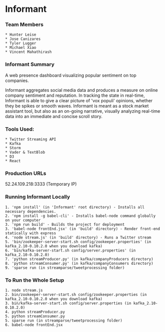 # Informant

### Team Members

    * Hunter Leise
    * Jose Canizares
    * Tyler Lugger
    * Michael Xiao
    * Vincent Mahathirash

### Informant Summary

A web presence dashboard visualizing popular sentiment on top companies.

Informant aggregates social media data and produces a measure on online company sentiment and reputation. In tracking the state in real-time, Informant is able to give a clear picture of 'vox populi' opinions, whether they be spikes or smooth waves. Informant is meant as a stock market assistant tool, but also as an on-going narrative, visually analyzing real-time data into an immediate and concise scroll story.

### Tools Used:
    * Twitter Streaming API
    * Kafka
    * Storm
    * Vader & TextBlob
    * D3
    * React

### Production URLs
52.24.109.218:3333 (Temporary IP)

### Running Informant Locally
    1. 'npm install' (in 'Informant' root directory) - Installs all necessary dependencies.
    2. 'npm install -g babel-cli' - Installs babel-node command globally on your computer
    3. 'npm run build' - Builds the project for deployment
    3. 'babel-node frontEnd.jsx' (in 'build' directory) - Render front-end statically with express
    4. 'node stream.js' (in 'build' directory) - Runs a Twitter stream
    5. 'bin/zookeeper-server-start.sh config/zookeeper.properties' (in kafka_2.10-0.10.2.0 when you download kafka)
    6. 'bin/kafka-server-start.sh config/server.properties' (in kafka_2.10-0.10.2.0)
    7. 'python streamProducer.py' (in kafka/companyProducers directory)
    8. 'python streamConsumer.py' (in kafka/companyConsumers directory)
    9. 'sparse run (in streamparse/tweetprocessing folder)

### To Run the Whole Setup
    1. node stream.js
    2. bin/zookeeper-server-start.sh config/zookeeper.properties (in kafka_2.10-0.10.2.0 when you download kafka)
    3. bin/kafka-server-start.sh config/server.properties (in kafka_2.10-0.10.2.0)
    4. python streamProducer.py
    5. python streamConsumer.py
    5. sparse run (in streamparse/tweetprocessing folder)
    6. babel-node frontEnd.jsx
